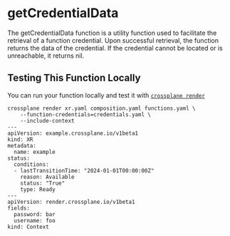 # getCredentialData
The getCredentialData function is a utility function used to facilitate the retrieval of a function credential. Upon successful retrieval, the function returns the data of the credential. If the credential cannot be located or is unreachable, it returns nil.

## Testing This Function Locally

You can run your function locally and test it with [`crossplane render`](https://docs.crossplane.io/v1.18/cli/command-reference/#render/)

```shell {copy-lines="1-3"}
crossplane render xr.yaml composition.yaml functions.yaml \
    --function-credentials=credentials.yaml \
    --include-context
---
apiVersion: example.crossplane.io/v1beta1
kind: XR
metadata:
  name: example
status:
  conditions:
  - lastTransitionTime: "2024-01-01T00:00:00Z"
    reason: Available
    status: "True"
    type: Ready
---
apiVersion: render.crossplane.io/v1beta1
fields:
  password: bar
  username: foo
kind: Context
```
